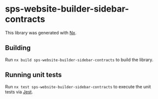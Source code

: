 # sps-website-builder-sidebar-contracts

This library was generated with [Nx](https://nx.dev).

## Building

Run `nx build sps-website-builder-sidebar-contracts` to build the library.

## Running unit tests

Run `nx test sps-website-builder-sidebar-contracts` to execute the unit tests via [Jest](https://jestjs.io).
